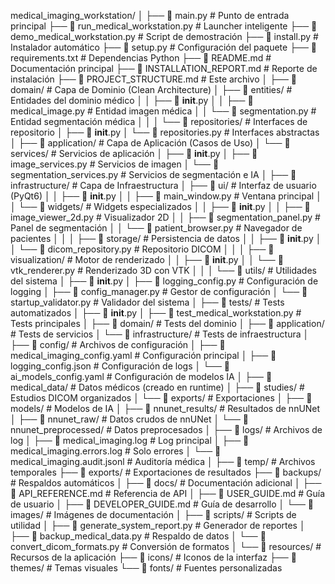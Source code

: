 medical_imaging_workstation/
│
├── 📄 main.py                           # Punto de entrada principal
├── 📄 run_medical_workstation.py        # Launcher inteligente
├── 📄 demo_medical_workstation.py       # Script de demostración
├── 📄 install.py                        # Instalador automático
├── 📄 setup.py                          # Configuración del paquete
├── 📄 requirements.txt                  # Dependencias Python
├── 📄 README.md                         # Documentación principal
├── 📄 INSTALLATION_REPORT.md            # Reporte de instalación
├── 📄 PROJECT_STRUCTURE.md              # Este archivo
│
├── 📁 domain/                           # Capa de Dominio (Clean Architecture)
│   ├── 📁 entities/                     # Entidades del dominio médico
│   │   ├── 📄 __init__.py
│   │   ├── 📄 medical_image.py          # Entidad imagen médica
│   │   └── 📄 segmentation.py           # Entidad segmentación médica
│   │
│   └── 📁 repositories/                 # Interfaces de repositorio
│       ├── 📄 __init__.py
│       └── 📄 repositories.py           # Interfaces abstractas
│
├── 📁 application/                      # Capa de Aplicación (Casos de Uso)
│   └── 📁 services/                     # Servicios de aplicación
│       ├── 📄 __init__.py
│       ├── 📄 image_services.py         # Servicios de imagen
│       └── 📄 segmentation_services.py  # Servicios de segmentación e IA
│
├── 📁 infrastructure/                   # Capa de Infraestructura
│   ├── 📁 ui/                          # Interfaz de usuario (PyQt6)
│   │   ├── 📄 __init__.py
│   │   ├── 📄 main_window.py           # Ventana principal
│   │   └── 📁 widgets/                 # Widgets especializados
│   │       ├── 📄 __init__.py
│   │       ├── 📄 image_viewer_2d.py   # Visualizador 2D
│   │       ├── 📄 segmentation_panel.py # Panel de segmentación
│   │       └── 📄 patient_browser.py   # Navegador de pacientes
│   │
│   ├── 📁 storage/                     # Persistencia de datos
│   │   ├── 📄 __init__.py
│   │   └── 📄 dicom_repository.py      # Repositorio DICOM
│   │
│   ├── 📁 visualization/               # Motor de renderizado
│   │   ├── 📄 __init__.py
│   │   └── 📄 vtk_renderer.py          # Renderizado 3D con VTK
│   │
│   └── 📁 utils/                       # Utilidades del sistema
│       ├── 📄 __init__.py
│       ├── 📄 logging_config.py        # Configuración de logging
│       ├── 📄 config_manager.py        # Gestor de configuración
│       └── 📄 startup_validator.py     # Validador del sistema
│
├── 📁 tests/                           # Tests automatizados
│   ├── 📄 __init__.py
│   ├── 📄 test_medical_workstation.py  # Tests principales
│   ├── 📁 domain/                      # Tests del dominio
│   ├── 📁 application/                 # Tests de servicios
│   └── 📁 infrastructure/              # Tests de infraestructura
│
├── 📁 config/                          # Archivos de configuración
│   ├── 📄 medical_imaging_config.yaml  # Configuración principal
│   ├── 📄 logging_config.json          # Configuración de logs
│   └── 📄 ai_models_config.yaml        # Configuración de modelos IA
│
├── 📁 medical_data/                    # Datos médicos (creado en runtime)
│   ├── 📁 studies/                     # Estudios DICOM organizados
│   └── 📁 exports/                     # Exportaciones
│
├── 📁 models/                          # Modelos de IA
│   ├── 📁 nnunet_results/              # Resultados de nnUNet
│   ├── 📁 nnunet_raw/                  # Datos crudos de nnUNet
│   └── 📁 nnunet_preprocessed/         # Datos preprocesados
│
├── 📁 logs/                            # Archivos de log
│   ├── 📄 medical_imaging.log          # Log principal
│   ├── 📄 medical_imaging.errors.log   # Solo errores
│   └── 📄 medical_imaging.audit.jsonl  # Auditoría médica
│
├── 📁 temp/                            # Archivos temporales
├── 📁 exports/                         # Exportaciones de resultados
├── 📁 backups/                         # Respaldos automáticos
│
├── 📁 docs/                            # Documentación adicional
│   ├── 📄 API_REFERENCE.md             # Referencia de API
│   ├── 📄 USER_GUIDE.md                # Guía de usuario
│   ├── 📄 DEVELOPER_GUIDE.md           # Guía de desarrollo
│   └── 📁 images/                      # Imágenes de documentación
│
├── 📁 scripts/                         # Scripts de utilidad
│   ├── 📄 generate_system_report.py    # Generador de reportes
│   ├── 📄 backup_medical_data.py       # Respaldo de datos
│   └── 📄 convert_dicom_formats.py     # Conversión de formatos
│
└── 📁 resources/                       # Recursos de la aplicación
    ├── 📁 icons/                       # Iconos de la interfaz
    ├── 📁 themes/                      # Temas visuales
    └── 📁 fonts/                       # Fuentes personalizadas